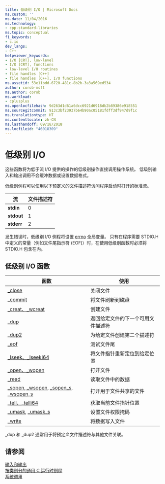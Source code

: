 ```yaml
---
title: 低级别 I/O | Microsoft Docs
ms.custom: ''
ms.date: 11/04/2016
ms.technology:
- cpp-standard-libraries
ms.topic: conceptual
f1_keywords:
- c.io
dev_langs:
- C++
helpviewer_keywords:
- I/O [CRT], low-level
- I/O [CRT], functions
- low-level I/O routines
- file handles [C++]
- file handles [C++], I/O functions
ms.assetid: 53e11bdd-6720-481c-8b2b-3a3a569ed534
author: corob-msft
ms.author: corob
ms.workload:
- cplusplus
ms.openlocfilehash: 9d263d1d61a6dcc6921d6918db2b89386e918551
ms.sourcegitcommit: 913c3bf23937b64b90ac05181fdff3df947d9f1c
ms.translationtype: HT
ms.contentlocale: zh-CN
ms.lasthandoff: 09/18/2018
ms.locfileid: "46018309"
---
```

# <a name="low-level-io"></a>低级别 I/O

这些函数将为低于流 I/O 提供的操作的低级别操作直接调用操作系统。 低级别输入和输出调用不会缓冲数据或设置数据格式。

低级别例程可以使用以下预定义的文件描述符访问程序启动时打开的标准流。

|流|文件描述符|
|------------|---------------------|
|**stdin**|0|
|**stdout**|1|
|**stderr**|2|

发生错误时，低级别 I/O 例程将设置 [errno](../c-runtime-library/errno-doserrno-sys-errlist-and-sys-nerr.md) 全局变量。 只有在程序需要 STDIO.H 中定义的常量（例如文件尾指示符 (EOF)）时，在使用低级别函数时必须将 STDIO.H 包含在内。

## <a name="low-level-io-functions"></a>低级别 I/O 函数

|函数|使用|
|--------------|---------|
|[_close](../c-runtime-library/reference/close.md)|关闭文件|
|[_commit](../c-runtime-library/reference/commit.md)|将文件刷新到磁盘|
|[_creat、_wcreat](../c-runtime-library/reference/creat-wcreat.md)|创建文件|
|[_dup](../c-runtime-library/reference/dup-dup2.md)|返回给定文件的下一个可用文件描述符|
|[_dup2](../c-runtime-library/reference/dup-dup2.md)|为给定文件创建第二个描述符|
|[_eof](../c-runtime-library/reference/eof.md)|测试文件尾|
|[_lseek、_lseeki64](../c-runtime-library/reference/lseek-lseeki64.md)|将文件指针重新定位到给定位置|
|[_open、_wopen](../c-runtime-library/reference/open-wopen.md)|打开文件|
|[_read](../c-runtime-library/reference/read.md)|读取文件中的数据|
|[_sopen, _wsopen](../c-runtime-library/reference/sopen-wsopen.md), [_sopen_s, _wsopen_s](../c-runtime-library/reference/sopen-s-wsopen-s.md)|打开用于文件共享的文件|
|[_tell、_telli64](../c-runtime-library/reference/tell-telli64.md)|获取当前文件指针位置|
|[_umask](../c-runtime-library/reference/umask.md), [_umask_s](../c-runtime-library/reference/umask-s.md)|设置文件权限掩码|
|[_write](../c-runtime-library/reference/write.md)|将数据写入文件|

 _dup 和 _dup2 通常用于将预定义文件描述符与其他文件关联。

## <a name="see-also"></a>请参阅

[输入和输出](../c-runtime-library/input-and-output.md)<br/>
[按类别分的通用 C 运行时例程](../c-runtime-library/run-time-routines-by-category.md)<br/>
[系统调用](../c-runtime-library/system-calls.md)<br/>
